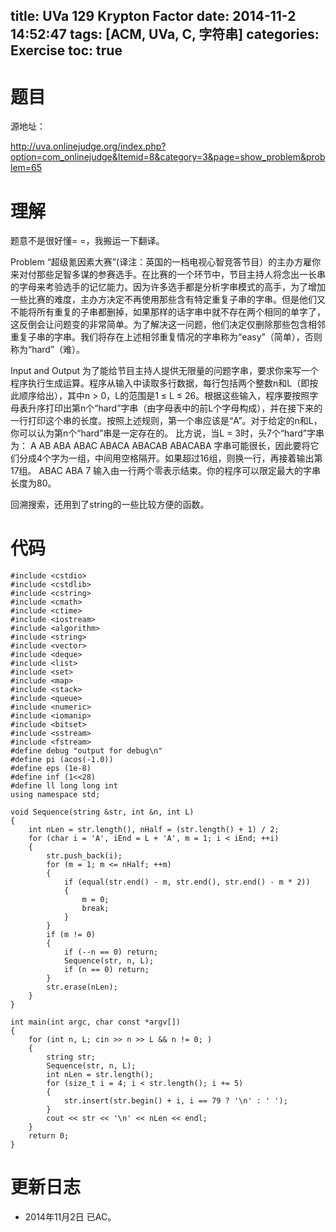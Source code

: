 title: UVa 129 Krypton Factor
date: 2014-11-2 14:52:47
tags: [ACM, UVa, C, 字符串]
categories: Exercise
toc: true
---
# 题目	
源地址：

http://uva.onlinejudge.org/index.php?option=com_onlinejudge&Itemid=8&category=3&page=show_problem&problem=65

# 理解
题意不是很好懂= =，我搬运一下翻译。

> 
Problem
“超级氪因素大赛”(译注：英国的一档电视心智竞答节目）的主办方雇你来对付那些足智多谋的参赛选手。在比赛的一个环节中，节目主持人将念出一长串的字母来考验选手的记忆能力。因为许多选手都是分析字串模式的高手，为了增加一些比赛的难度，主办方决定不再使用那些含有特定重复子串的字串。但是他们又不能将所有重复的子串都删掉，如果那样的话字串中就不存在两个相同的单字了，这反倒会让问题变的非常简单。为了解决这一问题，他们决定仅删除那些包含相邻重复子串的字串。我们将存在上述相邻重复情况的字串称为“easy”（简单），否则称为“hard”（难）。

> 
Input and Output
为了能给节目主持人提供无限量的问题字串，要求你来写一个程序执行生成运算。程序从输入中读取多行数据，每行包括两个整数n和L（即按此顺序给出），其中n > 0，L的范围是1 ≤ L ≤ 26。根据这些输入，程序要按照字母表升序打印出第n个“hard”字串（由字母表中的前L个字母构成），并在接下来的一行打印这个串的长度。按照上述规则，第一个串应该是“A”。对于给定的n和L，你可以认为第n个“hard”串是一定存在的。
比方说，当L = 3时，头7个“hard”字串为：
A
AB
ABA
ABAC
ABACA
ABACAB
ABACABA
字串可能很长，因此要将它们分成4个字为一组，中间用空格隔开。如果超过16组，则换一行，再接着输出第17组。
ABAC ABA
7
输入由一行两个零表示结束。你的程序可以限定最大的字串长度为80。

回溯搜索，还用到了string的一些比较方便的函数。

<!-- more -->

# 代码
```
#include <cstdio>
#include <cstdlib>
#include <cstring>
#include <cmath>
#include <ctime>
#include <iostream>
#include <algorithm>
#include <string>
#include <vector>
#include <deque>
#include <list>
#include <set>
#include <map>
#include <stack>
#include <queue>
#include <numeric>
#include <iomanip>
#include <bitset>
#include <sstream>
#include <fstream>
#define debug "output for debug\n"
#define pi (acos(-1.0))
#define eps (1e-8)
#define inf (1<<28)
#define ll long long int
using namespace std;

void Sequence(string &str, int &n, int L)
{
    int nLen = str.length(), nHalf = (str.length() + 1) / 2;
    for (char i = 'A', iEnd = L + 'A', m = 1; i < iEnd; ++i)
    {
        str.push_back(i);
        for (m = 1; m <= nHalf; ++m)
        {
            if (equal(str.end() - m, str.end(), str.end() - m * 2))
            {
                m = 0;
                break;
            }
        }
        if (m != 0)
        {
            if (--n == 0) return;
            Sequence(str, n, L);
            if (n == 0) return;
        }
        str.erase(nLen);
    }
}

int main(int argc, char const *argv[])
{
    for (int n, L; cin >> n >> L && n != 0; )
    {
        string str;
        Sequence(str, n, L);
        int nLen = str.length();
        for (size_t i = 4; i < str.length(); i += 5)
        {
            str.insert(str.begin() + i, i == 79 ? '\n' : ' ');
        }
        cout << str << '\n' << nLen << endl;
    }
    return 0;
}
```
# 更新日志
- 2014年11月2日 已AC。